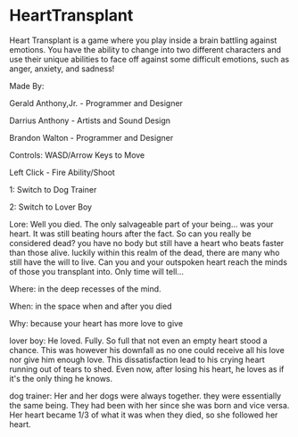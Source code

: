 # HeartTransplant
Heart Transplant is a game where you play inside a brain battling against emotions. You have the ability to change into two different characters and use their unique abilities to face off against some difficult emotions, such as anger, anxiety, and sadness!

Made By:

Gerald Anthony,Jr. - Programmer and Designer

Darrius Anthony - Artists and Sound Design

Brandon Walton - Programmer and Designer



Controls: WASD/Arrow Keys to Move

Left Click - Fire Ability/Shoot

1: Switch to Dog Trainer

2: Switch to Lover Boy



Lore: Well you died. The only salvageable part of your being... was your heart. It was still beating hours after the fact. So can you really be considered dead? you have no body but still have a heart who beats faster than those alive. luckily within this realm of the dead, there are many who still have the will to live. Can you and your outspoken heart reach the minds of those you transplant into.  Only time will tell...

Where: in the deep recesses of the mind.

When: in the space when and after you died

Why: because your heart has more love to give

lover boy: He loved. Fully. So full that not even an empty heart stood a chance. This was however his downfall as no one could receive all his love nor give him enough love. This dissatisfaction lead to his crying heart running out of tears to shed. Even now, after losing his heart, he loves as if it's the only thing he knows.

dog trainer: Her and her dogs were always together. they were essentially the same being. They had been with her since she was born and vice versa.  Her heart became 1/3 of what it was when they died, so she followed her heart.
